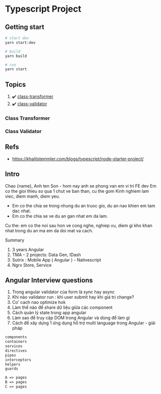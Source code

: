 # Typescript Project

## Getting start

```bash
# start dev
yarn start:dev

# build
yarn build

# run
yarn start
```

## Topics

1. :heavy_check_mark: [class-transformer](https://github.com/typestack/class-transformer)
2. :heavy_check_mark: [class-validator](https://github.com/typestack/class-validator)

### Class Transformer

### Class Validator

## Refs

- https://khalilstemmler.com/blogs/typescript/node-starter-project/

## Intro

Chao {name},
Anh ten Son - hom nay anh se phong van em vi tri FE dev
Em co the gioi thieu so qua 1 chut ve ban than, cu the gom
Kinh nghiem lam viec, diem manh, diem yeu.

- Em co the chia se trong nhung du an truoc gio, du an nao khien em tam dac nhat.
- Em co the chia se ve du an gan nhat em da lam.

Cu the: em co the noi sau hon ve cong nghe, nghiep vu, diem gi kho khan nhat trong du an ma em da doi mat va cach.

Summary

1. 3 years Angular
2. TMA - 2 projects: Data Gen, IDash
3. Sutrix : Mobile App ( Angular ) - Nativescript
4. Ngrx Store, Service

## Angular Interview questions

1. Trong angular validator của form là sync hay async
2. Khi nào validator run : khi user submit hay khi giá trị change?
3. Co' cach nao optimize hok
4. Làm thế nào để share dữ liệu giữa các component
5. Cách quản lý state trong app angular
6. Làm sao để truy cập DOM trong Angular và dùng để làm gì
7. Cách để xây dựng 1 ứng dụng hỗ trợ multi language trong Angular - giải pháp

```md
components
containers
services
directives
pipes
interceptors
helpers
guards

A => pages
B => pages
C => pages
```
